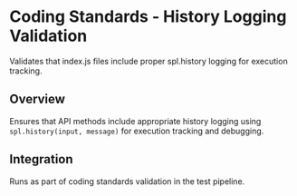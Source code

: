 # Coding Standards - History Logging Validation

Validates that index.js files include proper spl.history logging for execution tracking.

## Overview

Ensures that API methods include appropriate history logging using `spl.history(input, message)` for execution tracking and debugging.

## Integration

Runs as part of coding standards validation in the test pipeline.